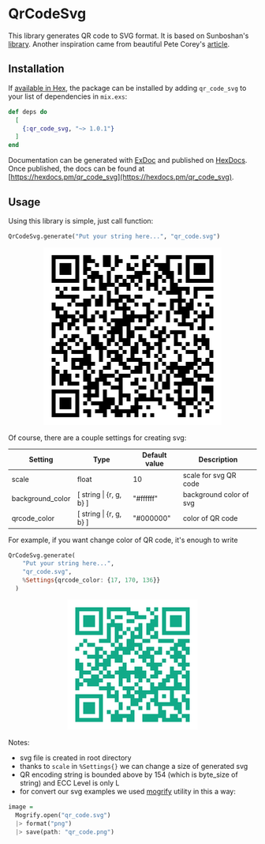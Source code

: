 # QrCodeSvg

This library generates QR code to SVG format. It is based on Sunboshan's [library](https://github.com/sunboshan/qrcode). Another inspiration came from beautiful Pete Corey's [article](http://www.petecorey.com/blog/2017/02/13/build-your-own-code-poster-with-elixir/).


## Installation

If [available in Hex](https://hex.pm/docs/publish), the package can be installed
by adding `qr_code_svg` to your list of dependencies in `mix.exs`:

```elixir
def deps do
  [
    {:qr_code_svg, "~> 1.0.1"}
  ]
end
```

Documentation can be generated with [ExDoc](https://github.com/elixir-lang/ex_doc)
and published on [HexDocs](https://hexdocs.pm). Once published, the docs can
be found at [https://hexdocs.pm/qr_code_svg](https://hexdocs.pm/qr_code_svg).



## Usage
Using this library is simple, just call function:

```haskell
QrCodeSvg.generate("Put your string here...", "qr_code.svg")
```
<p align="center"><img src="https://github.com/ondrej-tucek/qr-code-svg/blob/master/images/qrcode.png" /></p>


Of course, there are a couple settings for creating svg:

| Setting  | Type   | Default value | Description |
| ---------| -------------| ----------- | ----- |
| scale    | float  | 10  | scale for svg QR code |
| background_color  | [ string \| {r, g, b} ] | "#ffffff" | background color of svg |
| qrcode_color      | [ string \| {r, g, b} ] | "#000000" | color of QR code |


For example, if you want change color of QR code, it's enough to write

```haskell
QrCodeSvg.generate(
    "Put your string here...",
    "qr_code.svg",
    %Settings{qrcode_color: {17, 170, 136}}
  )
```

<p align="center"><img src="https://github.com/ondrej-tucek/qr-code-svg/blob/master/images/qrcode_color.png" /></p>

Notes:
* svg file is created in root directory
* thanks to `scale` in `%Settings{}` we can change a size of generated svg
* QR encoding string is bounded above by 154 (which is byte_size of string) and ECC Level is only L
* for convert our svg examples we used [mogrify](https://github.com/route/mogrify) utility in this a way:
```haskell
image =
  Mogrify.open("qr_code.svg")
  |> format("png")
  |> save(path: "qr_code.png")
```
